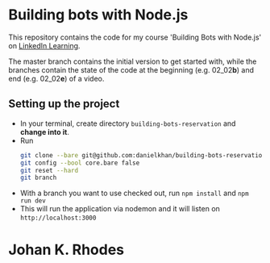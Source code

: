 # Building bots with Node.js

This repository contains the code for my course 'Building Bots with Node.js' on [LinkedIn Learning](https://www.linkedin.com/learning/instructors/daniel-khan).

The master branch contains the initial version to get started with, while the branches contain the state of the code at the beginning (e.g. 02_02**b**) and end (e.g. 02_02**e**) of a video.

## Setting up the project

* In your terminal, create directory `building-bots-reservation` and **change into it**.
* Run 
  ```bash
  git clone --bare git@github.com:danielkhan/building-bots-reservation.git .git
  git config --bool core.bare false
  git reset --hard
  git branch
  ```
* With a branch you want to use checked out, run `npm install` and `npm run dev`
* This will run the application via nodemon and it will listen on `http://localhost:3000`

# Johan K. Rhodes